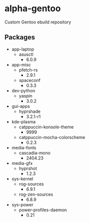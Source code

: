 # alpha-gentoo

Custom Gentoo ebuild repository

## Packages

- app-laptop
  - asusctl
    - 6.0.9
- app-misc
  - pfetch-rs
    - 2.9.1
  - spaceconf
    - 0.3.3
- dev-python
  - yaspin
    - 3.0.2
- gui-apps
  - hyprshade
    - 3.2.1-r1
- kde-plasma
  - catppuccin-konsole-theme
    - 9999
  - catppuccin-mocha-colorscheme
    - 0.2.3
- media-fonts
  - cascadia-mono
    - 2404.23
- media-gfx
  - hyprshot
    - 1.2.3
- sys-kernel
  - rog-sources
    - 6.9.1
  - rog-zen-sources
    - 6.8.9
- sys-power
  - power-profiles-daemon
    - 0.21
